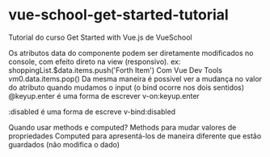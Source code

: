 # vue-school-get-started-tutorial
Tutorial do curso Get Started with Vue.js de VueSchool

Os atributos data do componente podem ser diretamente modificados no console, com efeito direto na view (responsivo).
ex:
shoppingList.$data.items.push('Forth Item')
Com Vue Dev Tools
$vm0.$data.items.pop()
Da mesma maneira é possivel ver a mudança no valor do atributo quando mudamos o input (o bind ocorre nos dois sentidos)
@keyup.enter é uma forma de escrever v-on:keyup.enter

:disabled é uma forma de escreve v-bind:disabled

Quando usar methods e computed?
Methods para mudar valores de propriedades
Computed para apresentá-los de maneira diferente que estão guardados (não modifica o dado)